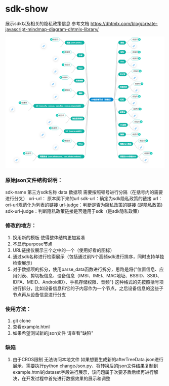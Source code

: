 # sdk-show
展示sdk以及相关的隐私政策信息
参考文档  https://dhtmlx.com/blog/create-javascript-mindmap-diagram-dhtmlx-library/

![alt text](image.png)

### 原始json文件结构说明：
sdk-name 第三方sdk名称
data 数据项 需要按照顿号进行分隔（在括号内的需要进行分叉）
ori-url： 原本爬下来的url
sdk-url：确定为sdk隐私政策的链接
url：ori-url规范化为列表的链接
url-judge：判断是否为隐私政策的链接 (是隐私政策)
sdk-url-judge：判断隐私政策链接是否适用于sdk（是sdk隐私政策）

### 修改的地方：
1. 换用新的模板 使得整体结构更加紧凑
2. 不显示purpose节点
3. URL链接仅展示三个之中的一个（使用好看的图标）
4. 通过sdk名称进行检索展示（包括通过前N个高频sdk进行排序，同时支持单独检索展示）
5. 对于数据项的拆分，使用parse_data函数进行拆分，思路是将{"位置信息、应用列表、剪切板信息、设备信息（IMSI、IMEI、MAC地址、BSSID、SSID、IDFA、MEID、AndroidID）、手机存储权限、音频"} 这种格式的先按照括号项进行拆分，比如设备信息和它的子内容作为一个节点，之后设备信息的这些子节点再从设备信息进行分支

### 使用方法：
1. git clone 
2. 查看example.html
3. 如果希望测试新的json文件 请查看"缺陷"

### 缺陷
1. 由于CROS限制 无法访问本地文件 如果想要生成新的afterTreeData.json进行展示，需要执行python changeJson.py，将转换后的json文件结果复制到example.html的dataset字段进行展示，该问题属于次要矛盾后续再进行解决，在开发过程中首先进行数据效果的展示和调整